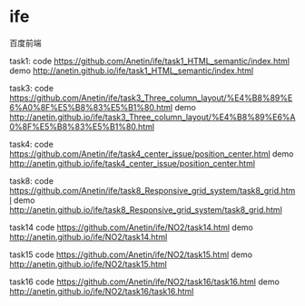 # ife
百度前端

task1:
code https://github.com/Anetin/ife/task1_HTML_semantic/index.html
demo http://anetin.github.io/ife/task1_HTML_semantic/index.html



task3:
code https://github.com/Anetin/ife/task3_Three_column_layout/%E4%B8%89%E6%A0%8F%E5%B8%83%E5%B1%80.html
demo http://anetin.github.io/ife/task3_Three_column_layout/%E4%B8%89%E6%A0%8F%E5%B8%83%E5%B1%80.html

task4:
code https://github.com/Anetin/ife/task4_center_issue/position_center.html
demo http://anetin.github.io/ife/task4_center_issue/position_center.html

task8:
code https://github.com/Anetin/ife/task8_Responsive_grid_system/task8_grid.html
demo http://anetin.github.io/ife/task8_Responsive_grid_system/task8_grid.html

task14
code https://github.com/Anetin/ife/NO2/task14.html
demo http://anetin.github.io/ife/NO2/task14.html

task15
code https://github.com/Anetin/ife/NO2/task15.html
demo http://anetin.github.io/ife/NO2/task15.html

task16
code https://github.com/Anetin/ife/NO2/task16/task16.html
demo http://anetin.github.io/ife/NO2/task16/task16.html
